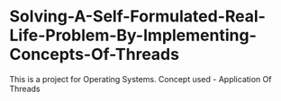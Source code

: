 # Solving-A-Self-Formulated-Real-Life-Problem-By-Implementing-Concepts-Of-Threads


This is a project for Operating Systems.
Concept used - Application Of Threads
